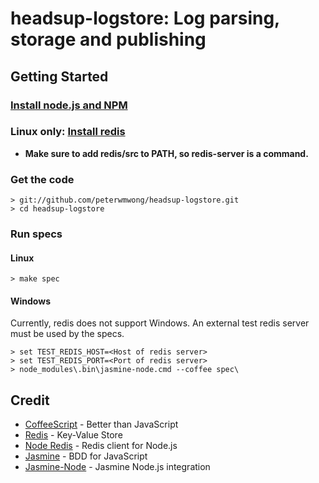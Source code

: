 headsup-logstore: Log parsing, storage and publishing
=====================================================


Getting Started
---------------

### [Install node.js and NPM](https://github.com/joyent/node/wiki/Installation)

### Linux only: [Install redis](http://redis.io/download)

- **Make sure to add redis/src to PATH, so redis-server is a command.**

### Get the code

    > git://github.com/peterwmwong/headsup-logstore.git
    > cd headsup-logstore

### Run specs

#### Linux

    > make spec

#### Windows

Currently, redis does not support Windows.
An external test redis server must be used by the specs.

    > set TEST_REDIS_HOST=<Host of redis server>
    > set TEST_REDIS_PORT=<Port of redis server>
    > node_modules\.bin\jasmine-node.cmd --coffee spec\


Credit
------

* [CoffeeScript](http://jashkenas.github.com/coffee-script/) - Better than JavaScript
* [Redis](http://redis.io/) - Key-Value Store
* [Node Redis](https://github.com/mranney/node_redis) - Redis client for Node.js
* [Jasmine](http://pivotal.github.com/jasmine/) - BDD for JavaScript
* [Jasmine-Node](http://jquery.com/) - Jasmine Node.js integration
